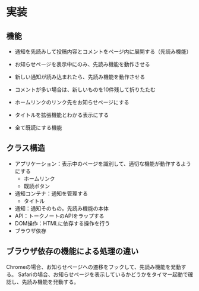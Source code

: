 # 実装

## 機能
- 通知を先読みして投稿内容とコメントをページ内に展開する（先読み機能）
- お知らせページを表示中にのみ、先読み機能を動作させる
- 新しい通知が読み込まれたら、先読み機能を動作させる
- コメントが多い場合は、新しいものを10件残して折りたたむ

- ホームリンクのリンク先をお知らせページにする
- タイトルを拡張機能とわかる表示にする
- 全て既読にする機能

## クラス構造
- アプリケーション：表示中のページを識別して、適切な機能が動作するようにする
    - ホームリンク
    - 既読ボタン
- 通知コンテナ：通知を管理する
    - タイトル
- 通知：通知そのもの。先読み機能の本体
- API：トークノートのAPIをラップする
- DOM操作：HTMLに依存する操作を行う
- ブラウザ依存

## ブラウザ依存の機能による処理の違い
Chromeの場合、お知らせページヘの遷移をフックして、先読み機能を発動する。
Safariの場合、お知らせページを表示しているかどうかをタイマー起動で確認し、先読み機能を発動する。
